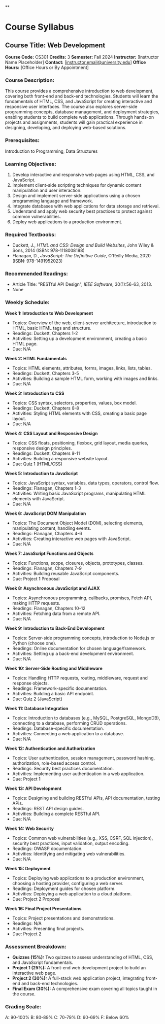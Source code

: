 **
# Course Syllabus
## Course Title: Web Development
**Course Code:** CS301
**Credits:** 3
**Semester:** Fall 2024
**Instructor:** [Instructor Name Placeholder]
**Contact:** [instructor.email@university.edu]
**Office Hours:** [Office Hours or By Appointment]

### Course Description:
This course provides a comprehensive introduction to web development, covering both front-end and back-end technologies. Students will learn the fundamentals of HTML, CSS, and JavaScript for creating interactive and responsive user interfaces. The course also explores server-side programming concepts, database management, and deployment strategies, enabling students to build complete web applications. Through hands-on projects and assignments, students will gain practical experience in designing, developing, and deploying web-based solutions.

### Prerequisites:
Introduction to Programming, Data Structures

### Learning Objectives:
1.  Develop interactive and responsive web pages using HTML, CSS, and JavaScript.
2.  Implement client-side scripting techniques for dynamic content manipulation and user interaction.
3.  Design and implement server-side applications using a chosen programming language and framework.
4.  Integrate databases with web applications for data storage and retrieval.
5.  Understand and apply web security best practices to protect against common vulnerabilities.
6.  Deploy web applications to a production environment.

### Required Textbooks:
- Duckett, J., *HTML and CSS: Design and Build Websites*, John Wiley & Sons, 2014 (ISBN: 978-1118008188)
- Flanagan, D., *JavaScript: The Definitive Guide*, O'Reilly Media, 2020 (ISBN: 978-1491952023)

### Recommended Readings:
- Article Title: "RESTful API Design", *IEEE Software*, 30(1):56-63, 2013.
- None

### Weekly Schedule:
**Week 1: Introduction to Web Development**
- Topics: Overview of the web, client-server architecture, introduction to HTML, basic HTML tags and structure.
- Readings: Duckett, Chapters 1-2
- Activities: Setting up a development environment, creating a basic HTML page.
- Due: N/A

**Week 2: HTML Fundamentals**
- Topics: HTML elements, attributes, forms, images, links, lists, tables.
- Readings: Duckett, Chapters 3-5
- Activities: Building a sample HTML form, working with images and links.
- Due: N/A

**Week 3: Introduction to CSS**
- Topics: CSS syntax, selectors, properties, values, box model.
- Readings: Duckett, Chapters 6-8
- Activities: Styling HTML elements with CSS, creating a basic page layout.
- Due: N/A

**Week 4: CSS Layout and Responsive Design**
- Topics: CSS floats, positioning, flexbox, grid layout, media queries, responsive design principles.
- Readings: Duckett, Chapters 9-11
- Activities: Building a responsive website layout.
- Due: Quiz 1 (HTML/CSS)

**Week 5: Introduction to JavaScript**
- Topics: JavaScript syntax, variables, data types, operators, control flow.
- Readings: Flanagan, Chapters 1-3
- Activities: Writing basic JavaScript programs, manipulating HTML elements with JavaScript.
- Due: N/A

**Week 6: JavaScript DOM Manipulation**
- Topics: The Document Object Model (DOM), selecting elements, manipulating content, handling events.
- Readings: Flanagan, Chapters 4-6
- Activities: Creating interactive web pages with JavaScript.
- Due: N/A

**Week 7: JavaScript Functions and Objects**
- Topics: Functions, scope, closures, objects, prototypes, classes.
- Readings: Flanagan, Chapters 7-9
- Activities: Building reusable JavaScript components.
- Due: Project 1 Proposal

**Week 8: Asynchronous JavaScript and AJAX**
- Topics: Asynchronous programming, callbacks, promises, Fetch API, making HTTP requests.
- Readings: Flanagan, Chapters 10-12
- Activities: Fetching data from a remote API.
- Due: N/A

**Week 9: Introduction to Back-End Development**
- Topics: Server-side programming concepts, introduction to Node.js or Python (choose one).
- Readings: Online documentation for chosen language/framework.
- Activities: Setting up a back-end development environment.
- Due: N/A

**Week 10: Server-Side Routing and Middleware**
- Topics: Handling HTTP requests, routing, middleware, request and response objects.
- Readings: Framework-specific documentation.
- Activities: Building a basic API endpoint.
- Due: Quiz 2 (JavaScript)

**Week 11: Database Integration**
- Topics: Introduction to databases (e.g., MySQL, PostgreSQL, MongoDB), connecting to a database, performing CRUD operations.
- Readings: Database-specific documentation.
- Activities: Connecting a web application to a database.
- Due: N/A

**Week 12: Authentication and Authorization**
- Topics: User authentication, session management, password hashing, authorization, role-based access control.
- Readings: Security best practices documentation.
- Activities: Implementing user authentication in a web application.
- Due: Project 1

**Week 13: API Development**
- Topics: Designing and building RESTful APIs, API documentation, testing APIs.
- Readings: REST API design guides.
- Activities: Building a complete RESTful API.
- Due: N/A

**Week 14: Web Security**
- Topics: Common web vulnerabilities (e.g., XSS, CSRF, SQL injection), security best practices, input validation, output encoding.
- Readings: OWASP documentation.
- Activities: Identifying and mitigating web vulnerabilities.
- Due: N/A

**Week 15: Deployment**
- Topics: Deploying web applications to a production environment, choosing a hosting provider, configuring a web server.
- Readings: Deployment guides for chosen platform.
- Activities: Deploying a web application to a cloud platform.
- Due: Project 2 Proposal

**Week 16: Final Project Presentations**
- Topics: Project presentations and demonstrations.
- Readings: N/A
- Activities: Presenting final projects.
- Due: Project 2

### Assessment Breakdown:
*   **Quizzes (15%):** Two quizzes to assess understanding of HTML, CSS, and JavaScript fundamentals.
*   **Project 1 (25%):** A front-end web development project to build an interactive web page.
*   **Project 2 (30%):** A full-stack web application project, integrating front-end and back-end technologies.
*   **Final Exam (30%):** A comprehensive exam covering all topics taught in the course.

### Grading Scale:
A: 90-100%
B: 80-89%
C: 70-79%
D: 60-69%
F: Below 60%